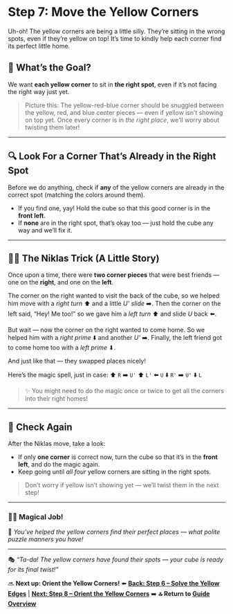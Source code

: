 # Step 7: Move the Yellow Corners

Uh-oh! The yellow corners are being a little silly. They’re sitting in the wrong spots, even if they’re yellow on top! It’s time to kindly help each corner find its perfect little home.

## 🧠 What’s the Goal?

We want **each yellow corner** to sit in **the right spot**, even if it’s not facing the right way just yet.

> Picture this: The yellow-red-blue corner should be snuggled between the yellow, red, and blue center pieces — even if yellow isn’t showing on top yet. Once every corner is *in the right place*, we’ll worry about twisting them later!

---

## 🔍 Look For a Corner That’s Already in the Right Spot

Before we do anything, check if **any** of the yellow corners are already in the correct spot (matching the colors around them).

- If you find one, yay! Hold the cube so that this good corner is in the **front left**.
- If **none** are in the right spot, that’s okay too — just hold the cube any way and we’ll fix it.

---

## 🧙‍♂️ The Niklas Trick (A Little Story)

Once upon a time, there were **two corner pieces** that were best friends — one on the **right**, and one on the **left**.

The corner on the right wanted to visit the back of the cube, so we helped him move with a *right turn* ⬆️ and a little *U' slide* ➡️. Then the corner on the left said, “Hey! Me too!” so we gave him a *left turn* ⬆ and slide *U* back ⬅️.

But wait — now the corner on the right wanted to come home. So we helped him with a *right prime* ⬇️ and another *U'* ➡️. Finally, the left friend got to come home too with a *left prime* ⬇.

And just like that — they swapped places nicely!

Here’s the magic spell, just in case:
⬆️ `R` ➡️ `U'` ⬆️ `L'` ⬅️ `U` ⬇️ `R'` ➡️ `U'` ⬇️ `L`

> ✨ You might need to do the magic once or twice to get all the corners into their right homes!

---

## 🧩 Check Again

After the Niklas move, take a look:

- If only **one corner** is correct now, turn the cube so that it’s in the **front left**, and do the magic again.
- Keep going until *all four* yellow corners are sitting in the right spots.

> Don’t worry if yellow isn’t showing yet — we’ll twist them in the next step!

---

### 🧙‍♀️ Magical Job!

🧳 *You’ve helped the yellow corners find their perfect places — what polite puzzle manners you have!*

---

🎭 _“Ta-da! The yellow corners have found their spots — your cube is ready for its final twist!”_

🔜 **Next up: Orient the Yellow Corners!**
⬅️ **[Back: Step 6 – Solve the Yellow Edges](06_solve_edges.md)** | **[Next: Step 8 – Orient the Yellow Corners](08_orient_corners.md)**  ➡️
**🔝 Return to [Guide Overview](index.md)**
